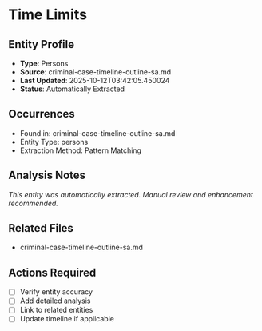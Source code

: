 # Time Limits

## Entity Profile
- **Type**: Persons
- **Source**: criminal-case-timeline-outline-sa.md
- **Last Updated**: 2025-10-12T03:42:05.450024
- **Status**: Automatically Extracted

## Occurrences
- Found in: criminal-case-timeline-outline-sa.md
- Entity Type: persons
- Extraction Method: Pattern Matching

## Analysis Notes
*This entity was automatically extracted. Manual review and enhancement recommended.*

## Related Files
- criminal-case-timeline-outline-sa.md

## Actions Required
- [ ] Verify entity accuracy
- [ ] Add detailed analysis
- [ ] Link to related entities
- [ ] Update timeline if applicable
